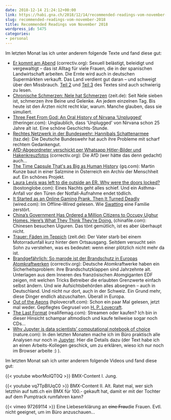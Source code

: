 ```yaml
---
date: 2018-12-14 21:24:12+00:00
link: https://habi.gna.ch/2018/12/14/recommended-readings-vom-november-2018/
slug: recommended-readings-vom-november-2018
title: Recommended Readings vom November 2018
wordpress_id: 5475
categories:
- personal
---
```




Im letzten Monat las ich unter anderem folgende Texte und fand diese gut:

* [Er kommt am Abend](https://correctiv.org/top-stories/2018/04/30/er-kommt-am-abend/) (correctiv.org): Sexuell belästigt, beleidigt und vergewaltigt – das ist Alltag für viele Frauen, die in der spanischen Landwirtschaft arbeiten. Die Ernte wird auch in deutschen Supermärkten verkauft. Das Land verdient gut daran – und schweigt über den Missbrauch. [Teil 2](https://correctiv.org/top-stories/2018/05/02/im-schatten-der-kirschtomaten/) und [Teil 3](https://correctiv.org/top-stories/2018/05/03/nur-eine-nummer/) des Textes sind auch schwierig zu lesen.
* [Chronische Schmerzen: Nele hat Schmerzen](https://www.zeit.de/gesellschaft/zeitgeschehen/2018-11/chronische-schmerzen-borreliose-diagnose-ungeklaert) (zeit.de): Seit Nele sieben ist, schmerzen ihre Beine und Gelenke. An jedem einzelnen Tag. Bis heute ist den Ärzten nicht recht klar, warum. Manche glauben, dass sie simuliert.
* [Three Feet From God: An Oral History of Nirvana ‘Unplugged’](https://www.theringer.com/music/2018/11/14/18087878/nirvana-unplugged-oral-history-kurt-cobain) (theringer.com): Unglaublich, dass 'Unplugged' von Nirvana schon 25 Jahre alt ist. Eine schöne Geschichts-Stunde.
* [Rechtes Netzwerk in der Bundeswehr: Hannibals Schattenarmee](https://www.taz.de/!5548926/) (taz.de): Die Deutsche Bundeswehr hat auch ihre Probleme mit scharf rechtem Gedankengut.
* [AfD-Abgeordneter verschickt per Whatsapp Hitler-Bilder und Hakenkreuzfotos](https://correctiv.org/aktuelles/neue-rechte/2018/10/30/afd-abgeordneter-verschickt-per-whatsapp-hitler-bilder-und-hakenkreuzfotos/) (correctiv.org): Die AfD (wer hätte das denn gedacht) auch...
* [The Time Capsule That's as Big as Human History](https://www.gq.com/story/memory-of-mankind-time-capsule) (gq.com): Martin Kunze baut in einer Salzmine in Österreich ein Archiv der Menschheit auf. Ein schönes Projekt.
* [Laura Levis was left to die outside an ER. Why were the doors locked?](https://www.bostonglobe.com/magazine/2018/11/03/losing-laura/WJrAFwMTYs1zwPfH5nTvGM/story.html) (bostonglobe.com): Eines Nachts geht alles schief. Und ein Asthma-Anfall vor den Türen der Notfall-Aufnahme endet tödlich.
* [It Started as an Online Gaming Prank. Then It Turned Deadly](https://www.wired.com/story/swatting-deadly-online-gaming-prank/) (wired.com): Im Offline-Wired gelesen. Wie [Swatting](https://en.wikipedia.org/wiki/Swatting) eine Familie zerstört.
* [China’s Government Has Ordered a Million Citizens to Occupy Uighur Homes. Here’s What They Think They’re Doing.](http://www.chinafile.com/reporting-opinion/postcard/million-citizens-occupy-uighur-homes-xinjiang) (chinafile.com): Chinesen besuchen Uiguren. Das tönt gemütlich, ist es aber überhaupt nicht.
* [Trauer: Fäden im Teppich](https://www.zeit.de/zeit-magazin/leben/2018-10/trauer-vater-motorradunfall-leerstelle-normalitaet-elterngefuehl/komplettansicht) (zeit.de): Der Vater starb bei einem Motorradunfall kurz hinter dem Ortsausgang. Seitdem versucht sein Sohn zu verstehen, was es bedeutet: wenn einer plötzlich nicht mehr da ist.
* [Brandgefährlich: So marode ist der Brandschutz in Europas Atomkraftwerken](https://correctiv.org/top-stories/2018/09/12/brandgefaehrlich-so-marode-ist-der-brandschutz-in-europas-atomkraftwerken/) (correctiv.org): Deutsche Atomkraftwerke haben ein Sicherheitsproblem: ihre Brandschutzklappen sind Jahrzehnte alt. Unterlagen aus dem Inneren des französischen Atomgiganten EDF zeigen, mit welchen Tricks Betreiber die erlaubten Grenzwerte einfach selbst ändern. Und wie Aufsichtsbehörden alles absegnen – auch in Deutschland. Und nicht nur dort, auch in der Schweiz. Ein Grund mehr, diese Dinger endlich abzuschalten. Überall in Europa.
* [Out of the Aeons](http://www.hplovecraft.com/writings/texts/fiction/oa.aspx) (hplovecraft.com): Schon ein paar Mal gelesen, jetzt mal weder. Gepflegtes Gegrusel von [H. P. Lovecraft](https://de.wikipedia.org/wiki/H._P._Lovecraft).
* [The Last Format](https://reallifemag.com/the-last-format/) (reallifemag.com): Streamen oder kaufen? Ich bin in dieser Hinsicht schampar altmodisch und kaufe teilweise sogar noch CDs...
* [Why Jupyter is data scientists’ computational notebook of choice](http://www.nature.com/articles/d41586-018-07196-1?error=cookies_not_supported&code=5828d326-43cd-45c9-a73d-9f70fe71b4a4) (nature.com): In den letzten Monaten mache ich im Büro praktisch alle Analysen nur noch in [Jupyter](http://jupyter.org). Hier die Details dazu (der Text habe ich an einen Arbeits-Kollegen geschick, um zu erklären, wieso ich nur noch im Browser arbeite :) ).

Im letzten Monat sah ich unter anderem folgende Videos und fand diese gut:

{{< youtube wborMolQT0Q >}}
BMX-Content I. Jung.

{{< youtube vq7TpBlUqC0 >}}
BMX-Content II. Alt.
Ratet mal, wer sich letzthin auf tutti.ch ein BMX für 100.- gekauft hat, damit er mit der Tochter auf dem Pumptrack rumfahren kann?

{{< vimeo 97269114 >}}
Eine Liebeserklärung an <del>eine Frau</del>die Frauen. Evtl. nicht geeignet, um im Büro anzuschauen...
